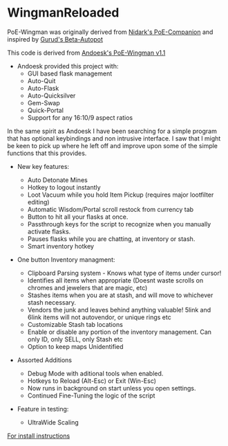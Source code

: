 # WingmanReloaded

PoE-Wingman was originally derived from [Nidark's PoE-Companion](https://github.com/nidark/Poe-Companion) and inspired by [Gurud's Beta-Autopot](https://github.com/badplayerr/beta-autopot/releases/)

This code is derived from [Andoesk's PoE-Wingman v1.1](https://www.ownedcore.com/forums/mmo/path-of-exile/poe-bots-programs/783680-poe-wingman-auto-flask-auto-quit-more-ahk-pixel.html)
* Andoesk provided this project with:
  - GUI based flask management
  - Auto-Quit
  - Auto-Flask
  - Auto-Quicksilver
  - Gem-Swap
  - Quick-Portal
  - Support for any 16:10/9 aspect ratios

In the same spirit as Andoesk I have been searching for a simple program that has optional keybindings and non intrusive interface. I saw that I might be keen to pick up where he left off and improve upon some of the simple functions that this provides. 

* New key features:
  - Auto Detonate Mines
  - Hotkey to logout instantly
  - Loot Vacuum while you hold Item Pickup (requires major lootfilter editing)
  - Automatic Wisdom/Portal scroll restock from currency tab
  - Button to hit all your flasks at once.
  - Passthrough keys for the script to recognize when you manually activate flasks.
  - Pauses flasks while you are chatting, at inventory or stash.
  - Smart inventory hotkey

* One button Inventory managment:
  - Clipboard Parsing system - Knows what type of items under cursor!
  - Identifies all items when appropriate (Doesnt waste scrolls on chromes and jewelers that are magic, etc)
  - Stashes items when you are at stash, and will move to whichever stash necessary.
  - Vendors the junk and leaves behind anything valuable! 5link and 6link items will not autovendor, or unique rings etc
  - Customizable Stash tab locations
  - Enable or disable any portion of the inventory management. Can only ID, only SELL, only Stash etc
  - Option to keep maps Unidentified

* Assorted Additions
  - Debug Mode with aditional tools when enabled.
  - Hotkeys to Reload (Alt-Esc) or Exit (Win-Esc)
  - Now runs in background on start unless you open settings.
  - Continued Fine-Tuning the logic of the script

* Feature in testing: 
  - UltraWide Scaling

[For install instructions](https://github.com/BanditTech/WingmanReloaded/wiki)

